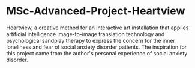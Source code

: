 # MSc-Advanced-Project-Heartview

Heartview, a creative method for an interactive art installation that applies artificial intelligence image-to-image translation technology and psychological sandplay therapy to express the concern for the inner loneliness and fear of social anxiety disorder patients.
The inspiration for this project came from the author's personal experience of social anxiety disorder.
